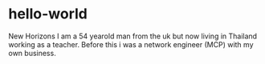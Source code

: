 # hello-world
New Horizons
I am a 54 yearold man from the uk but now living in Thailand working as a teacher. Before this i was a network engineer (MCP) with my own business.
